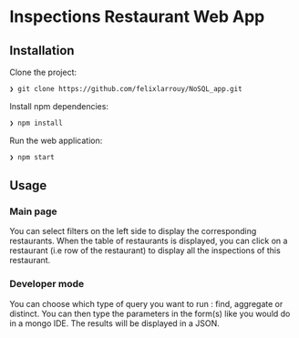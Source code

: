 # Inspections Restaurant Web App

## Installation

Clone the project:
```sh
❯ git clone https://github.com/felixlarrouy/NoSQL_app.git
```

Install npm dependencies:
```sh
❯ npm install
```

Run the web application:
```sh
❯ npm start
```

## Usage

### Main page

You can select filters on the left side to display the corresponding restaurants. When the table of restaurants is displayed, you can click on a restaurant (i.e row of the restaurant) to display all the inspections of this restaurant.

### Developer mode

You can choose which type of query you want to run : find, aggregate or distinct. You can then type the parameters in the form(s) like you would do in a mongo IDE. The results will be displayed in a JSON.
